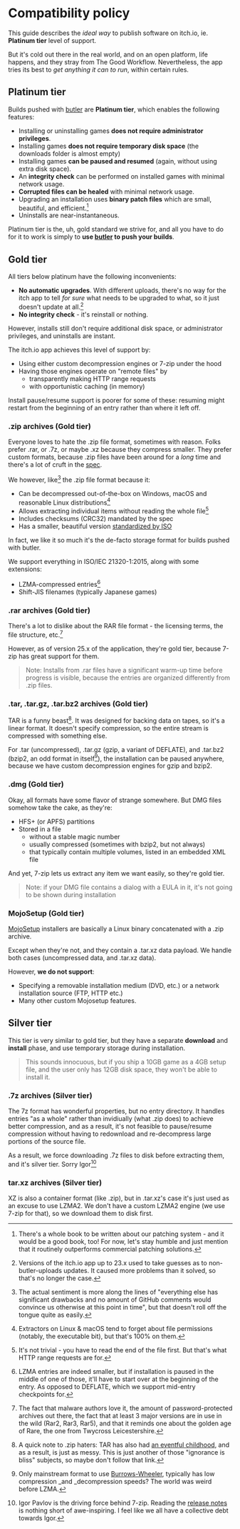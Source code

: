 # Compatibility policy

This guide describes the _ideal way_ to publish software on itch.io, ie. **Platinum tier** level of support.

But it's cold out there in the real world, and on an open platform, life happens, and they stray from The Good Workflow. Nevertheless, the app tries its best to _get anything it can to run_, within certain rules.

## Platinum tier

Builds pushed with [butler](https://itch.io/docs/butler) are **Platinum tier**, which enables the following features:

* Installing or uninstalling games **does not require administrator privileges**.
* Installing games **does not require temporary disk space** \(the downloads folder is almost empty\)
* Installing games **can be paused and resumed** \(again, without using extra disk space\).
* An **integrity check** can be performed on installed games with minimal network usage.
* **Corrupted files can be healed** with minimal network usage.
* Upgrading an installation uses **binary patch files** which are small, beautiful, and efficient.[^3]
* Uninstalls are near-instantaneous.

Platinum tier is the, uh, gold standard we strive for, and all you have to do for it to work is simply to **use **[**butler**](https://itch.io/docs/butler)** to push your builds**.

## Gold tier

All tiers below platinum have the following inconvenients:

* **No automatic upgrades**. With different uploads, there's no way for the itch app to tell _for sure_ what needs to be upgraded to what, so it just doesn't update at all.[^4]
* **No integrity check** - it's reinstall or nothing.

However, installs still don't require additional disk space, or administrator privileges, and uninstalls are instant.

The itch.io app achieves this level of support by:

* Using either custom decompression engines or 7-zip under the hood
* Having those engines operate on "remote files" by
  * transparently making HTTP range requests
  * with opportunistic caching \(in memory\)

Install pause/resume support is poorer for some of these: resuming might restart from the beginning of an entry rather than where it left off.

### .zip archives \(Gold tier\)

Everyone loves to hate the .zip file format, sometimes with reason. Folks prefer .rar, or .7z, or maybe .xz because they compress smaller. They prefer custom formats, because .zip files have been around for a _long_ time and there's a lot of cruft in the [spec](https://pkware.cachefly.net/webdocs/casestudies/APPNOTE.TXT).

We however, like[^5] the .zip file format because it:

* Can be decompressed out-of-the-box on Windows, macOS and reasonable Linux distributions[^1]
* Allows extracting individual items without reading the whole file[^2]
* Includes checksums \(CRC32\) mandated by the spec
* Has a smaller, beautiful version [standardized by ISO](https://www.iso.org/standard/60101.html)

In fact, we like it so much it's the de-facto storage format for builds pushed with butler.

We support everything in ISO/IEC 21320-1:2015, along with some extensions:

* LZMA-compressed entries[^7]
* Shift-JIS filenames \(typically Japanese games\)

### .rar archives \(Gold tier\)

There's a lot to dislike about the RAR file format - the licensing terms, the file structure, etc.[^6]

However, as of version 25.x of the application, they're gold tier, because 7-zip has great support for them.

> Note: Installs from .rar files have a significant warm-up time before progress is visible, because the entries are organized differently from .zip files.

### .tar, .tar.gz, .tar.bz2 archives \(Gold tier\)

TAR is a funny beast[^9]. It was designed for backing data on tapes, so it's a linear format. It doesn't specify compression, so the entire stream is compressed with something else.

For .tar \(uncompressed\), .tar.gz \(gzip, a variant of DEFLATE\), and .tar.bz2 \(bzip2, an odd format in itself[^8]\), the installation can be paused anywhere, because we have custom decompression engines for gzip and bzip2.

### .dmg \(Gold tier\)

Okay, all formats have some flavor of strange somewhere. But DMG files somehow take the cake, as they're:

* HFS+ \(or APFS\) partitions
* Stored in a file
  * without a stable magic number
  * usually compressed \(sometimes with bzip2, but not always\)
  * that typically contain multiple volumes, listed in an embedded XML file

And yet, 7-zip lets us extract any item we want easily, so they're gold tier.

> Note: if your DMG file contains a dialog with a EULA in it, it's not going to be shown during installation

### MojoSetup \(Gold tier\)

[MojoSetup](https://www.icculus.org/mojosetup/) installers are basically a Linux binary concatenated with a .zip archive.

Except when they're not, and they contain a .tar.xz data payload. We handle both cases \(uncompressed data, and .tar.xz data\).

However, **we do not support**:

* Specifying a removable installation medium \(DVD, etc.\) or a network installation source \(FTP, HTTP etc.\)
* Many other custom Mojosetup features.

## Silver tier

This tier is very similar to gold tier, but they have a separate **download** and **install** phase, and use temporary storage during installation.

> This sounds innocuous, but if you ship a 10GB game as a 4GB setup file, and the user only has 12GB disk space, they won't be able to install it.

### .7z archives \(Silver tier\)

The 7z format has wonderful properties, but no entry directory. It handles entries "as a whole" rather than invidiually \(what .zip does\) to achieve better compression, and as a result, it's not feasible to pause/resume compression without having to redownload and re-decompress large portions of the source file.

As a result, we force downloading .7z files to disk before extracting them, and it's silver tier. Sorry Igor[^10]

### tar.xz archives \(Silver tier\)

XZ is also a container format \(like .zip\), but in .tar.xz's case it's just used as an excuse to use LZMA2. We don't have a custom LZMA2 engine \(we use 7-zip for that\), so we download them to disk first.

[^1]: Extractors on Linux & macOS tend to forget about file permissions \(notably, the executable bit\), but that's 100% on them.

[^2]: It's not trivial - you have to read the end of the file first. But that's what HTTP range requests are for.

[^3]: There's a whole book to be written about our patching system - and it would be a good book, too! For now, let's stay humble and just mention that it routinely outperforms commercial patching solutions.

[^4]: Versions of the itch.io app up to 23.x used to take guesses as to non-butler-uploads updates. It caused more problems than it solved, so that's no longer the case.

[^5]: The actual sentiment is more along the lines of "everything else has significant drawbacks and no amount of GitHub comments would convince us otherwise at this point in time", but that doesn't roll off the tongue quite as easily.

[^6]: The fact that malware authors love it, the amount of password-protected archives out there, the fact that at least 3 major versions are in use in the wild \(Rar2, Rar3, Rar5\), and that it reminds one about the golden age of Rare, the one from Twycross Leicestershire.

[^7]: LZMA entries are indeed smaller, but if installation is paused in the middle of one of those, it'll have to start over at the beginning of the entry. As opposed to DEFLATE, which we support mid-entry checkpoints for.

[^8]: Only mainstream format to use [Burrows-Wheeler](https://en.wikipedia.org/wiki/Burrows–Wheeler_transform), typically has low compression \_and \_decompression speeds? The world was weird before LZMA.

[^9]: A quick note to .zip haters: TAR has also had [an eventful childhood](https://en.wikipedia.org/wiki/Tar_%28computing%29), and as a result, is just as messy. This is just another of those "ignorance is bliss" subjects, so maybe don't follow that link.

[^10]: Igor Pavlov is the driving force behind 7-zip. Reading the [release notes](https://www.7-zip.org/history.txt) is nothing short of awe-inspiring. I feel like we all have a collective debt towards Igor.

